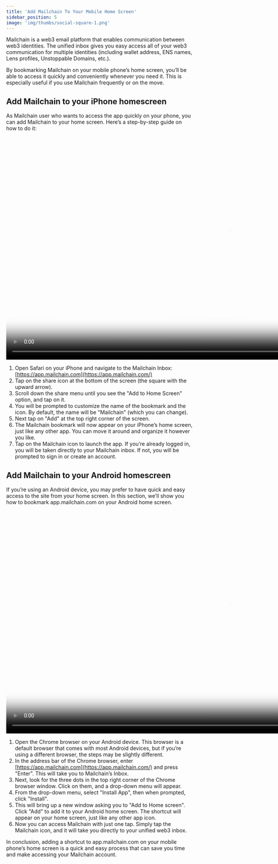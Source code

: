 ```yaml
---
title: 'Add Mailchain To Your Mobile Home Screen'
sidebar_position: 5
image: 'img/thumbs/social-square-1.png'
---
```


Mailchain is a web3 email platform that enables communication between web3 identities. The unified inbox gives you easy access all of your web3 communication for multiple identities (including wallet address, ENS names, Lens profiles, Unstoppable Domains, etc.).

By bookmarking Mailchain on your mobile phone’s home screen, you’ll be able to access it quickly and conveniently whenever you need it. This is especially useful if you use Mailchain frequently or on the move.

## Add Mailchain to your iPhone homescreen

As Mailchain user who wants to access the app quickly on your phone, you can add Mailchain to your home screen. Here’s a step-by-step guide on how to do it:

<div class="text-center">
    <video controls height="600px" poster="https://github.com/mailchain/video-tutorials/blob/main/posters/mobile_bookmark_iphone13.png?raw=true">
        <source src="https://github.com/mailchain/video-tutorials/blob/main/videos/mobile_bookmark_iphone13.mp4?raw=true" />
    </video>
</div>

1. Open Safari on your iPhone and navigate to the Mailchain Inbox: [https://app.mailchain.com](https://app.mailchain.com/)
2. Tap on the share icon at the bottom of the screen (the square with the upward arrow).
3. Scroll down the share menu until you see the "Add to Home Screen" option, and tap on it.
4. You will be prompted to customize the name of the bookmark and the icon. By default, the name will be "Mailchain" (which you can change).
5. Next tap on "Add" at the top right corner of the screen.
6. The Mailchain bookmark will now appear on your iPhone’s home screen, just like any other app. You can move it around and organize it however you like.
7. Tap on the Mailchain icon to launch the app. If you’re already logged in, you will be taken directly to your Mailchain inbox. If not, you will be prompted to sign in or create an account.

## Add Mailchain to your Android homescreen

If you’re using an Android device, you may prefer to have quick and easy access to the site from your home screen. In this section, we’ll show you how to bookmark app.mailchain.com on your Android home screen.

<div class="text-center">
    <video controls height="600px" poster="https://github.com/mailchain/video-tutorials/blob/main/posters/mobile_bookmark_samsung22.png?raw=true">
        <source src="https://github.com/mailchain/video-tutorials/blob/main/videos/mobile_bookmark_samsung22.mp4?raw=true" />
    </video>
</div>

1. Open the Chrome browser on your Android device. This browser is a default browser that comes with most Android devices, but if you’re using a different browser, the steps may be slightly different.
1. In the address bar of the Chrome browser, enter [https://app.mailchain.com](https://app.mailchain.com/) and press "Enter". This will take you to Mailchain’s Inbox.
1. Next, look for the three dots in the top right corner of the Chrome browser window. Click on them, and a drop-down menu will appear.
1. From the drop-down menu, select "Install App", then when prompted, click "Install".
1. This will bring up a new window asking you to "Add to Home screen". Click "Add" to add it to your Android home screen. The shortcut will appear on your home screen, just like any other app icon.
1. Now you can access Mailchain with just one tap. Simply tap the Mailchain icon, and it will take you directly to your unified web3 inbox.

In conclusion, adding a shortcut to app.mailchain.com on your mobile phone’s home screen is a quick and easy process that can save you time and make accessing your Mailchain account.
